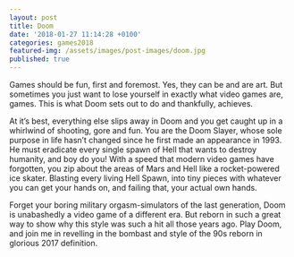 ```yaml
---
layout: post
title: Doom
date: '2018-01-27 11:14:28 +0100'
categories: games2018
featured-img: /assets/images/post-images/doom.jpg
published: true
---
```


Games should be fun, first and foremost. Yes, they can be and are art. But sometimes you just want to lose yourself in exactly what video games are, games. This is what Doom sets out to do and thankfully, achieves.

At it’s best, everything else slips away in Doom and you get caught up in a whirlwind of shooting, gore and fun. You are the Doom Slayer, whose sole purpose in life hasn’t changed since he first made an appearance in 1993. He must eradicate every single spawn of Hell that wants to destroy humanity, and boy do you! With a speed that modern video games have forgotten, you zip about the areas of Mars and Hell like a rocket-powered ice skater. Blasting every living Hell Spawn, into tiny pieces with whatever you can get your hands on, and failing that, your actual own hands.

Forget your boring military orgasm-simulators of the last generation, Doom is unabashedly a video game of a different era. But reborn in such a great way to show why this style was such a hit all those years ago. Play Doom, and join me in revelling in the bombast and style of the 90s reborn in glorious 2017 definition.
